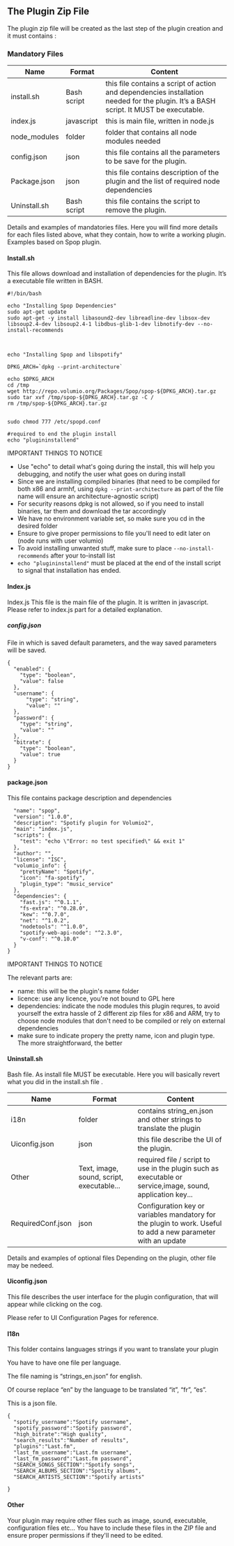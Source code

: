 ## The Plugin Zip File

The  plugin zip file will be created as the last step of the plugin creation and it must contains :


### Mandatory Files

|Name   | Format  | Content  |
|---|---|---|
| install.sh  | Bash script  | this file contains a script of action and dependencies installation needed for the plugin. It’s a BASH script. It MUST be executable.    
| index.js  |  javascript | 	this is main file, written in node.js  
| node_modules  |  	folder | folder that contains all node modules needed      
| config.json  |  json | this file contains all the parameters to be save for the plugin.
| Package.json  | json  | 	this file contains description of the plugin and the list of required node dependencies
| Uninstall.sh  | Bash script  | this file contains the script to remove the plugin.    

Details and examples of mandatories files.
Here you will find more details for each files listed above, what they contain, how to write a working plugin. Examples based on Spop plugin.

#### Install.sh
This file allows download and installation of dependencies for the plugin. It’s a executable file written in BASH.
```
#!/bin/bash

echo "Installing Spop Dependencies"
sudo apt-get update
sudo apt-get -y install libasound2-dev libreadline-dev libsox-dev libsoup2.4-dev libsoup2.4-1 libdbus-glib-1-dev libnotify-dev --no-install-recommends



echo "Installing Spop and libspotify"

DPKG_ARCH=`dpkg --print-architecture`

echo $DPKG_ARCH
cd /tmp
wget http://repo.volumio.org/Packages/Spop/spop-${DPKG_ARCH}.tar.gz
sudo tar xvf /tmp/spop-${DPKG_ARCH}.tar.gz -C /
rm /tmp/spop-${DPKG_ARCH}.tar.gz


sudo chmod 777 /etc/spopd.conf

#required to end the plugin install
echo "plugininstallend"

```

IMPORTANT THINGS  TO NOTICE

* Use "echo" to detail what's going during the install, this will help you debugging, and notify the user what goes on during install
* Since we are installing compiled binaries (that need to be compiled for both x86 and armhf, using `dpkg --print-architecture` as part of the file name will ensure an architecture-agnostic script)
* For security reasons dpkg is not allowed, so if you need to install binaries, tar them and download the tar accordingly
* We have no environment variable set, so make sure you cd in the desired folder
* Ensure to give proper permissions to file you'll need to edit later on (node runs with user volumio)
* To avoid installing unwanted stuff, make sure to place `--no-install-recommends` after your to-install list
* `echo "plugininstallend"` must be placed at the end of the install script to signal that installation has ended.

#### Index.js

Index.js
This file is the main file of the plugin. It is written in javascript. Please refer to index.js part for a detailed explanation.

##### config.json
File in which is saved default parameters, and the way saved parameters will be saved.

```
{
  "enabled": {
    "type": "boolean",
    "value": false
  },
  "username": {
      "type": "string",
      "value": ""
  },
  "password": {
    "type": "string",
    "value": ""
  },
  "bitrate": {
    "type": "boolean",
    "value": true
  }
}
```

#### package.json
This file contains package description and dependencies
```
  "name": "spop",
  "version": "1.0.0",
  "description": "Spotify plugin for Volumio2",
  "main": "index.js",
  "scripts": {
    "test": "echo \"Error: no test specified\" && exit 1"
  },
  "author": "",
  "license": "ISC",
  "volumio_info": {
    "prettyName": "Spotify",
    "icon": "fa-spotify",
    "plugin_type": "music_service"
  },
  "dependencies": {
    "fast.js": "^0.1.1",
    "fs-extra": "^0.28.0",
    "kew": "^0.7.0",
    "net": "^1.0.2",
    "nodetools": "^1.0.0",
    "spotify-web-api-node": "^2.3.0",
    "v-conf": "^0.10.0"
  }
}
```

IMPORTANT THINGS  TO NOTICE

The relevant parts are:

* name: this will be the plugin's name folder
* licence: use any licence, you're not bound to GPL here
* dependencies: indicate the node modules this plugin requres, to avoid yourself the extra hassle of 2 different zip files for x86 and ARM, try to choose node modules that don't need to be compiled or rely on external dependencies
* make sure to indicate propery the pretty name, icon and plugin type. The more straightforward, the better

#### Uninstall.sh
Bash file. As install file MUST be executable. Here you will basically revert what you did in the install.sh file .


|  Name |  Format |  Content |  
|---|---|---|
| i18n  | folder  | contains string_en.json and other strings to translate the plugin  
| Uiconfig.json  | json  | this file describe the UI of the plugin.  
| Other   | Text, image, sound, script, executable...  | required file / script to use in the plugin such as executable or service,image, sound,  application key...  
| RequiredConf.json   |  	json | Configuration key or variables mandatory for the plugin to work. Useful to add a new parameter with an update  

Details and examples of optional files
Depending on the plugin, other file may be nedeed.

#### Uiconfig.json
This file describes the user interface for the plugin configuration, that will appear while clicking on the cog.

Please refer to UI Configuration Pages for reference.

#### I18n
This folder contains languages strings if you want to translate your plugin

You have to have one file per language.

The file naming is “strings_en.json” for english.

Of course replace “en” by the language to be translated “it”, “fr”, “es”.

This is a json file.
```
{
  "spotify_username":"Spotify username",
  "spotify_password":"Spotify password",
  "high_bitrate":"High quality",
  "search_results":"Number of results",
  "plugins":"Last.fm",
  "last_fm_username":"Last.fm username",
  "last_fm_password":"Last.fm password",
  "SEARCH_SONGS_SECTION":"Spotify songs",
  "SEARCH_ALBUMS_SECTION":"Spotity albums",
  "SEARCH_ARTISTS_SECTION":"Spotify artists"

}
```

#### Other
Your plugin may require other files such as image, sound, executable, configuration files etc… You have to include these files in the ZIP file and ensure proper permissions if they'll need to be edited.
